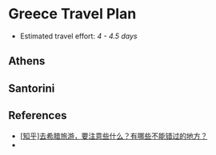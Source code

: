 # Greece Travel Plan
* Estimated travel effort: *4 - 4.5 days*


## Athens
  



## Santorini


##



## References
* [[知乎]去希腊旅游，要注意些什么？有哪些不能错过的地方？](https://www.zhihu.com/question/20323183)
* 